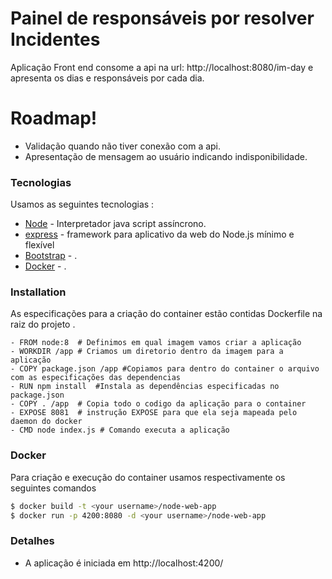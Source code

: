 # Painel de responsáveis por resolver Incidentes                                                  

Aplicação Front end  consome a api na url: http://localhost:8080/im-day e apresenta os dias e responsáveis por cada dia.

# Roadmap!

  - Validação quando não tiver conexão com a api.
  - Apresentação de mensagem ao usuário indicando indisponibilidade.   
  
### Tecnologias 

Usamos as seguintes tecnologias :

* [Node] - Interpretador java script assíncrono.
* [express] - framework para aplicativo da web do Node.js mínimo e flexível
* [Bootstrap] - .
* [Docker] - .


### Installation

As especificações para a criação do container estão contidas Dockerfile na raiz do projeto .

    - FROM node:8  # Definimos em qual imagem vamos criar a aplicação  
    - WORKDIR /app # Criamos um diretorio dentro da imagem para a aplicação 
    - COPY package.json /app #Copiamos para dentro do container o arquivo com as especificações das dependencias   
    - RUN npm install  #Instala as dependências especificadas no package.json 
    - COPY . /app  # Copia todo o codigo da aplicação para o container
    - EXPOSE 8081  # instrução EXPOSE para que ela seja mapeada pelo daemon do docker
    - CMD node index.js # Comando executa a aplicação


### Docker
Para criação e execução do container usamos respectivamente os seguintes comandos 

```sh
$ docker build -t <your username>/node-web-app
$ docker run -p 4200:8080 -d <your username>/node-web-app 
```

### Detalhes

- A aplicação é iniciada em http://localhost:4200/


   [Node]: <https://nodejs.org/en/>
   [Express]: <https://expressjs.com/pt-br/>
   [Bootstrap]: <https://getbootstrap.com/>
   [Docker]: <https://www.docker.com/>
  
  
